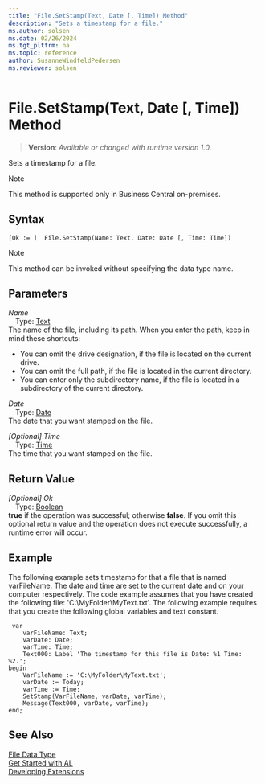 ```yaml
---
title: "File.SetStamp(Text, Date [, Time]) Method"
description: "Sets a timestamp for a file."
ms.author: solsen
ms.date: 02/26/2024
ms.tgt_pltfrm: na
ms.topic: reference
author: SusanneWindfeldPedersen
ms.reviewer: solsen
---
```

[//]: # (START>DO_NOT_EDIT)
[//]: # (IMPORTANT:Do not edit any of the content between here and the END>DO_NOT_EDIT.)
[//]: # (Any modifications should be made in the .xml files in the ModernDev repo.)
# File.SetStamp(Text, Date [, Time]) Method
> **Version**: _Available or changed with runtime version 1.0._

Sets a timestamp for a file.

> [!NOTE]
> This method is supported only in Business Central on-premises.

## Syntax
```AL
[Ok := ]  File.SetStamp(Name: Text, Date: Date [, Time: Time])
```
> [!NOTE]
> This method can be invoked without specifying the data type name.
## Parameters
*Name*  
&emsp;Type: [Text](../text/text-data-type.md)  
The name of the file, including its path. When you enter the path, keep in mind these shortcuts:
-   You can omit the drive designation, if the file is located on the current drive.
-   You can omit the full path, if the file is located in the current directory.
-   You can enter only the subdirectory name, if the file is located in a subdirectory of the current directory.  

*Date*  
&emsp;Type: [Date](../date/date-data-type.md)  
The date that you want stamped on the file.  

*[Optional] Time*  
&emsp;Type: [Time](../time/time-data-type.md)  
The time that you want stamped on the file.  


## Return Value
*[Optional] Ok*  
&emsp;Type: [Boolean](../boolean/boolean-data-type.md)  
**true** if the operation was successful; otherwise **false**.   If you omit this optional return value and the operation does not execute successfully, a runtime error will occur.  


[//]: # (IMPORTANT: END>DO_NOT_EDIT)

## Example

The following example sets timestamp for that a file that is named varFileName. The date and time are set to the current date and on your computer respectively. The code example assumes that you have created the following file: 'C:\\MyFolder\\MyText.txt'. The following example requires that you create the following global variables and text constant.  

```al
 var
    varFileName: Text;
    varDate: Date;
    varTime: Time;
    Text000: Label 'The timestamp for this file is Date: %1 Time: %2.';
begin
    VarFileName := 'C:\MyFolder\MyText.txt';  
    varDate := Today;  
    varTime := Time;  
    SetStamp(VarFileName, varDate, varTime);  
    Message(Text000, varDate, varTime);  
end;
```  
  
## See Also
[File Data Type](file-data-type.md)  
[Get Started with AL](../../devenv-get-started.md)  
[Developing Extensions](../../devenv-dev-overview.md)